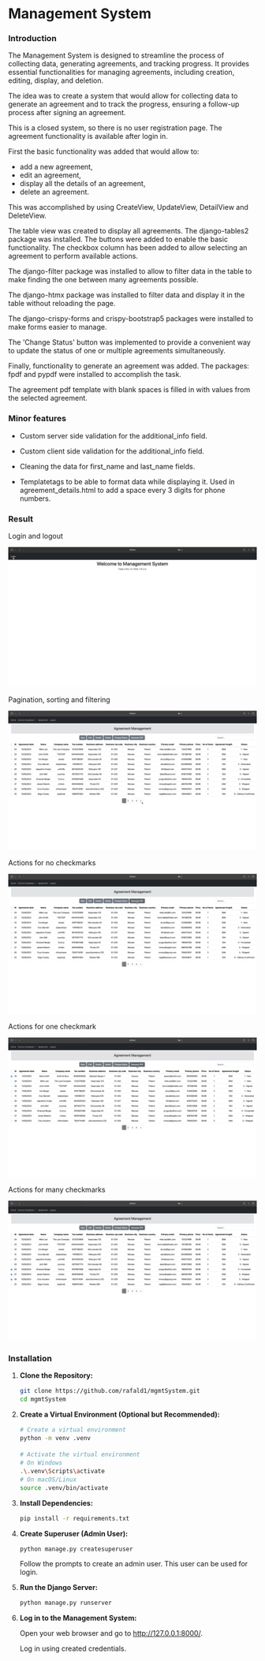 # Management System
### Introduction
The Management System is designed to streamline the process of collecting data, generating agreements, and tracking
progress. It provides essential functionalities for managing agreements, including creation, editing, display, and deletion.

The idea was to create a system that would allow for collecting data to generate an agreement and to track the progress,
ensuring a follow-up process after signing an agreement.

This is a closed system, so there is no user registration page.
The agreement functionality is available after login in.

First the basic functionality was added that would allow to:
- add a new agreement,
- edit an agreement,
- display all the details of an agreement,
- delete an agreement.

This was accomplished by using CreateView, UpdateView, DetailView and DeleteView.

The table view was created to display all agreements. The django-tables2 package was installed.
The buttons were added to enable the basic functionality. The checkbox column has been added to allow selecting
an agreement to perform available actions.

The django-filter package was installed to allow to filter data in the table to make finding the one between many
agreements possible.
 
The django-htmx package was installed to filter data and display it in the table without reloading the page.

The django-crispy-forms and crispy-bootstrap5 packages were installed to make forms easier to manage.

The 'Change Status' button was implemented to provide a convenient way to update the status of one or multiple
agreements simultaneously.

Finally, functionality to generate an agreement was added. The packages: fpdf and pypdf were installed
to accomplish the task.

The agreement pdf template with blank spaces is filled in with values from the selected agreement.

### Minor features
* Custom server side validation for the additional_info field.

* Custom client side validation for the additional_info field.

* Cleaning the data for first_name and last_name fields.

* Templatetags to be able to format data while displaying it. Used in agreement_details.html to add a space
every 3 digits for phone numbers.

### Result

Login and logout

![Login_Logout](preview/mgmt_system_login_logout.gif)

Pagination, sorting and filtering

![Pagination_Sorting_Filtering](preview/mgmt_system_pagination_sorting_filtering.gif)

Actions for no checkmarks

![Actions_No_Checkmarks](preview/mgmt_system_actions_no_checkmarks.gif)

Actions for one checkmark

![Actions_One_Checkmark](preview/mgmt_system_actions_one_checkmark.gif)

Actions for many checkmarks

![Actions_Many_Checkmarks](preview/mgmt_system_actions_many_checkmarks.gif)

### Installation

1. **Clone the Repository:**
    ```bash
    git clone https://github.com/rafald1/mgmtSystem.git
    cd mgmtSystem
    ```
   
2. **Create a Virtual Environment (Optional but Recommended):**
    ```bash
    # Create a virtual environment
    python -m venv .venv

    # Activate the virtual environment
    # On Windows
    .\.venv\Scripts\activate
    # On macOS/Linux
    source .venv/bin/activate
    ```

3. **Install Dependencies:**
    ```bash
    pip install -r requirements.txt
    ```

4. **Create Superuser (Admin User):**
    ```bash
    python manage.py createsuperuser
    ```
    Follow the prompts to create an admin user. This user can be used for login.


5. **Run the Django Server:**
    ```bash
    python manage.py runserver
    ```
6. **Log in to the Management System:**
   
   Open your web browser and go to http://127.0.0.1:8000/.

   Log in using created credentials.
